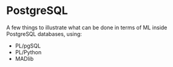 # PostgreSQL
A few things to illustrate what can be done in terms of ML inside PostgreSQL databases, using:
 * PL/pgSQL
 * PL/Python
 * MADlib